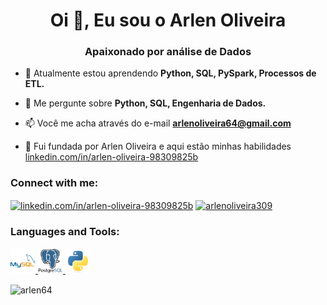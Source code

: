<h1 align="center">Oi 👋, Eu sou o Arlen Oliveira</h1>
<h3 align="center">Apaixonado por análise de Dados</h3>

- 🌱 Atualmente estou aprendendo **Python, SQL, PySpark, Processos de ETL.**

- 💬 Me pergunte sobre **Python, SQL, Engenharia de Dados.**

- 📫 Você me acha através do e-mail **arlenoliveira64@gmail.com**

- 📄 Fui fundada por Arlen Oliveira e aqui estão minhas habilidades [linkedin.com/in/arlen-oliveira-98309825b](linkedin.com/in/arlen-oliveira-98309825b)

<h3 align="left">Connect with me:</h3>
<p align="left">
<a href="https://linkedin.com/in/linkedin.com/in/arlen-oliveira-98309825b" target="blank"><img align="center" src="https://raw.githubusercontent.com/rahuldkjain/github-profile-readme-generator/master/src/images/icons/Social/linked-in-alt.svg" alt="linkedin.com/in/arlen-oliveira-98309825b" height="30" width="40" /></a>
<a href="https://instagram.com/arlenoliveira309" target="blank"><img align="center" src="https://raw.githubusercontent.com/rahuldkjain/github-profile-readme-generator/master/src/images/icons/Social/instagram.svg" alt="arlenoliveira309" height="30" width="40" /></a>
</p>

<h3 align="left">Languages and Tools:</h3>
<p align="left"> <a href="https://www.mysql.com/" target="_blank" rel="noreferrer"> <img src="https://raw.githubusercontent.com/devicons/devicon/master/icons/mysql/mysql-original-wordmark.svg" alt="mysql" width="40" height="40"/> </a> <a href="https://www.postgresql.org" target="_blank" rel="noreferrer"> <img src="https://raw.githubusercontent.com/devicons/devicon/master/icons/postgresql/postgresql-original-wordmark.svg" alt="postgresql" width="40" height="40"/> </a> <a href="https://www.python.org" target="_blank" rel="noreferrer"> <img src="https://raw.githubusercontent.com/devicons/devicon/master/icons/python/python-original.svg" alt="python" width="40" height="40"/> </a> </p>

<p><img align="center" src="https://github-readme-stats.vercel.app/api/top-langs?username=arlen64&show_icons=true&locale=en&layout=compact" alt="arlen64" /></p>

<!---
- 👋 Hi, I’m @arlen64
- 👀 I’m interested in ...
- 🌱 I’m currently learning ...
- 💞️ I’m looking to collaborate on ...
- 📫 How to reach me ...
- 😄 Pronouns: ...
- ⚡ Fun fact: ...

arlen64/arlen64 is a ✨ special ✨ repository because its `README.md` (this file) appears on your GitHub profile.
You can click the Preview link to take a look at your changes.
--->
